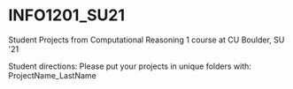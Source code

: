 # INFO1201_SU21
Student Projects from Computational Reasoning 1 course at CU Boulder, SU '21


Student directions: 
Please put your projects in unique folders with: ProjectName_LastName
